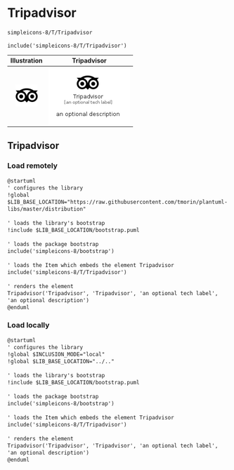 # Tripadvisor


```text
simpleicons-8/T/Tripadvisor
```

```text
include('simpleicons-8/T/Tripadvisor')
```



| Illustration | Tripadvisor |
| :---: | :---: |
| ![illustration for Illustration](../../simpleicons-8/T/Tripadvisor.png) | ![illustration for Tripadvisor](../../simpleicons-8/T/Tripadvisor.Local.png) |




## Tripadvisor

### Load remotely
```plantuml
@startuml
' configures the library
!global $LIB_BASE_LOCATION="https://raw.githubusercontent.com/tmorin/plantuml-libs/master/distribution"

' loads the library's bootstrap
!include $LIB_BASE_LOCATION/bootstrap.puml

' loads the package bootstrap
include('simpleicons-8/bootstrap')

' loads the Item which embeds the element Tripadvisor
include('simpleicons-8/T/Tripadvisor')

' renders the element
Tripadvisor('Tripadvisor', 'Tripadvisor', 'an optional tech label', 'an optional description')
@enduml
```

### Load locally
```plantuml
@startuml
' configures the library
!global $INCLUSION_MODE="local"
!global $LIB_BASE_LOCATION="../.."

' loads the library's bootstrap
!include $LIB_BASE_LOCATION/bootstrap.puml

' loads the package bootstrap
include('simpleicons-8/bootstrap')

' loads the Item which embeds the element Tripadvisor
include('simpleicons-8/T/Tripadvisor')

' renders the element
Tripadvisor('Tripadvisor', 'Tripadvisor', 'an optional tech label', 'an optional description')
@enduml
```


